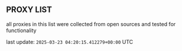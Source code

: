 ## PROXY LIST

all proxies in this list were collected from open sources and tested for functionality

last update: `2025-03-23 04:20:15.412279+00:00` UTC